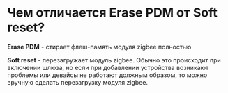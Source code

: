 # Чем отличается Erase PDM от Soft reset?

**Erase PDM** - стирает флеш-память модуля zigbee полностью

**Soft reset** - перезагружает модуль zigbee. Обычно это происходит при включении шлюза, но если при добавлении устройства возникают проблемы или девайсы не работают должным образом, то можно вручную сделать перезагрузку модуля zigbee.

